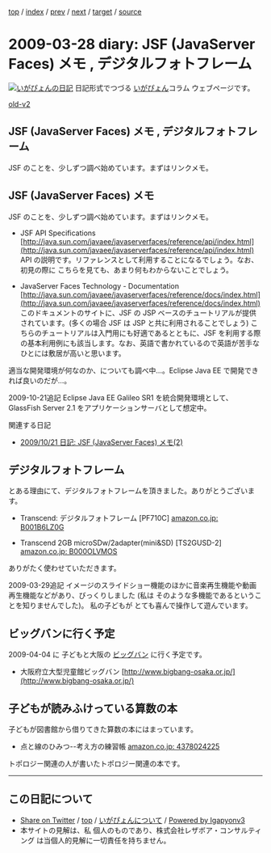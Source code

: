 [top](../index.html) 
 / [index](index.html) 
 / [prev](ig090326.html) 
 / [next](ig090403.html) 
 / [target](https://www.igapyon.jp/igapyon/diary/2009/ig090328.html) 
 / [source](https://github.com/igapyon/diary/blob/master/2009/ig090328.src.md) 

2009-03-28 diary: JSF (JavaServer Faces) メモ , デジタルフォトフレーム
=====================================================================================================
[![いがぴょんの日記](https://www.igapyon.jp/igapyon/diary/images/iga200306s.jpg "いがぴょん")](https://www.igapyon.jp/igapyon/diary/memo/memoigapyon.html) 日記形式でつづる [いがぴょん](https://www.igapyon.jp/igapyon/diary/memo/memoigapyon.html)コラム ウェブページです。

[old-v2](ig090328-orig.html)

## JSF (JavaServer Faces) メモ , デジタルフォトフレーム

JSF のことを、少しずつ調べ始めています。まずはリンクメモ。


## JSF (JavaServer Faces) メモ

JSF のことを、少しずつ調べ始めています。まずはリンクメモ。

* JSF API Specifications
  [http://java.sun.com/javaee/javaserverfaces/reference/api/index.html](http://java.sun.com/javaee/javaserverfaces/reference/api/index.html)
  API の説明です。リファレンスとして利用することになるでしょう。なお、初見の際に こちらを見ても、あまり何もわからないことでしょう。
  
* JavaServer Faces Technology - Documentation
  [http://java.sun.com/javaee/javaserverfaces/reference/docs/index.html](http://java.sun.com/javaee/javaserverfaces/reference/docs/index.html)
  このドキュメントのサイトに、JSF の JSP ベースのチュートリアルが提供されています。(多くの場合 JSF は JSP と共に利用されることでしょう)
  こちらのチュートリアルは入門用にも好適であるとともに、JSF を利用する際の基本利用例にも該当します。なお、英語で書かれているので英語が苦手なひとには敷居が高いと思います。

適当な開発環境が何なのか、についても調べ中…。Eclipse Java EE で開発できれば良いのだが…。

2009-10-21追記 Eclipse Java EE Galileo SR1 を統合開発環境として、GlassFish Server 2.1 をアプリケーションサーバとして想定中。

関連する日記

* [2009/10/21 日記: JSF (JavaServer Faces) メモ(2)](ig091021.html)

## デジタルフォトフレーム

とある理由にて、デジタルフォトフレームを頂きました。ありがとうございます。

* Transcend: デジタルフォトフレーム [PF710C]
  [amazon.co.jp: B001B6LZ0G](http://www.amazon.co.jp/exec/obidos/ASIN/B001B6LZ0G/igapyondiary-22)
  
* Transcend 2GB microSDw/2adapter(mini&SD) [TS2GUSD-2]
  [amazon.co.jp: B000OLVMOS](http://www.amazon.co.jp/exec/obidos/ASIN/B000OLVMOS/igapyondiary-22)

ありがたく使わせていただきます。

2009-03-29追記 イメージのスライドショー機能のほかに音楽再生機能や動画再生機能などがあり、びっくりしました (私は そのような多機能であるということを知りませんでした)。 私の子どもが とても喜んで操作して遊んでいます。

## ビッグバンに行く予定

2009-04-04 に 子どもと大阪の [ビッグバン](http://www.bigbang-osaka.or.jp/) に行く予定です。

* 大阪府立大型児童館ビッグバン
  [http://www.bigbang-osaka.or.jp/](http://www.bigbang-osaka.or.jp/)

## 子どもが読みふけっている算数の本

子どもが図書館から借りてきた算数の本にはまっています。

* 点と線のひみつ--考え方の練習帳
  [amazon.co.jp: 4378024225](http://www.amazon.co.jp/exec/obidos/ASIN/4378024225/igapyondiary-22)

トポロジー関連の人が書いたトポロジー関連の本です。


----------------------------------------------------------------------------------------------------

## この日記について

* [Share on Twitter](https://twitter.com/intent/tweet?hashtags=igapyon%2Cdiary%2C%E3%81%84%E3%81%8C%E3%81%B4%E3%82%87%E3%82%93&text=JSF+%28JavaServer+Faces%29+%E3%83%A1%E3%83%A2+%2C+%E3%83%87%E3%82%B8%E3%82%BF%E3%83%AB%E3%83%95%E3%82%A9%E3%83%88%E3%83%95%E3%83%AC%E3%83%BC%E3%83%A0&url=https%3A%2F%2Fwww.igapyon.jp%2Figapyon%2Fdiary%2F2009%2Fig090328.html) / [top](../index.html) / [いがぴょんについて](https://www.igapyon.jp/igapyon/diary/memo/memoigapyon.html) / [Powered by Igapyonv3](https://github.com/igapyon/igapyonv3)
* 本サイトの見解は、私 個人のものであり、株式会社レザボア・コンサルティング は当個人的見解に一切責任を持ちません。 
